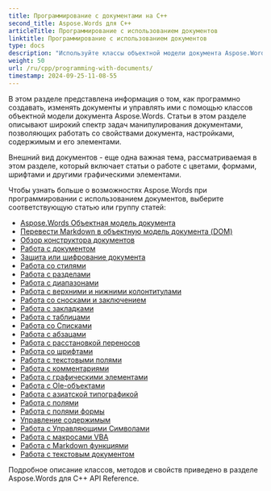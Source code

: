 ```yaml
---
title: Программирование с документами на C++
second_title: Aspose.Words для C++
articleTitle: Программирование с использованием документов
linktitle: Программирование с использованием документов
type: docs
description: "Используйте классы объектной модели документа Aspose.Words для программного создания, изменения документов и управления ими с помощью C++. Работайте со свойствами, настройками и содержимым документа, а также с внешним видом документа, управляя цветами, формами, шрифтами и другой графикой."
weight: 50
url: /ru/cpp/programming-with-documents/
timestamp: 2024-09-25-11-08-55
---
```


В этом разделе представлена информация о том, как программно создавать, изменять документы и управлять ими с помощью классов объектной модели документа Aspose.Words. Статьи в этом разделе описывают широкий спектр задач манипулирования документами, позволяющих работать со свойствами документа, настройками, содержимым и его элементами.

Внешний вид документов - еще одна важная тема, рассматриваемая в этом разделе, который включает статьи о работе с цветами, формами, шрифтами и другими графическими элементами.

Чтобы узнать больше о возможностях Aspose.Words при программировании с использованием документов, выберите соответствующую статью или группу статей:

- [Aspose.Words Объектная модель документа](/words/cpp/aspose-words-document-object-model/)
- [Перевести Markdown в объектную модель документа (DOM)](/words/cpp/translate-markdown-to-document-object-model/)
- [Обзор конструктора документов](/words/cpp/document-builder-overview/)
- [Работа с документом](/words/cpp/working-with-document/)
- [Защита или шифрование документа](/words/cpp/protect-or-encrypt-a-document/)
- [Работа со стилями](/words/cpp/working-with-styles-and-themes/)
- [Работа с разделами](/words/cpp/working-with-sections/)
- [Работа с диапазонами](/words/cpp/working-with-ranges/)
- [Работа с верхними и нижними колонтитулами](/words/cpp/working-with-headers-and-footers/)
- [Работа со сносками и заключением](/words/cpp/working-with-footnote-and-endnote/)
- [Работа с закладками](/words/cpp/working-with-bookmarks/)
- [Работа с таблицами](/words/cpp/working-with-tables/)
- [Работа со Списками](/words/cpp/working-with-lists/)
- [Работа с абзацами](/words/cpp/working-with-paragraphs/)
- [Работа с расстановкой переносов](/words/cpp/working-with-hyphenation/)
- [Работа со шрифтами](/words/cpp/working-with-fonts/)
- [Работа с текстовыми полями](/words/cpp/working-with-textboxes/)
- [Работа с комментариями](/words/cpp/working-with-comments/)
- [Работа с графическими элементами](/words/cpp/working-with-graphic-elements/)
- [Работа с Ole-объектами](/words/cpp/working-with-ole-objects/)
- [Работа с азиатской типографикой](/words/cpp/working-with-asian-typography/)
- [Работа с полями](/words/cpp/working-with-fields/)
- [Работа с полями формы](/words/cpp/working-with-form-fields/)
- [Управление содержимым](/words/cpp/contents-management/)
- [Работа с Управляющими Символами](/words/cpp/working-with-control-characters/)
- [Работа с макросами VBA](/words/cpp/working-with-vba-macros/)
- [Работа с Markdown функциями](/words/cpp/working-with-markdown-features/)
- [Работа с текстовым документом](/words/cpp/working-with-text-document/)

Подробное описание классов, методов и свойств приведено в разделе Aspose.Words для C++ API Reference.
